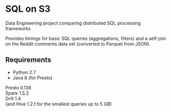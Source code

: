 # SQL on S3
Data Engineering project comparing distributed SQL processing frameworks

Provides timings for basic SQL queries (aggregations, filters) and a self-join on the Reddit comments data set (converted to Parquet from JSON).

## Requirements
* Python 2.7
* Java 8 (for Presto)

Presto 0.136  
Spark 1.5.2  
Drill 1.4  
(and Hive 1.2.1 for the smallest queries up to 5 GB)
